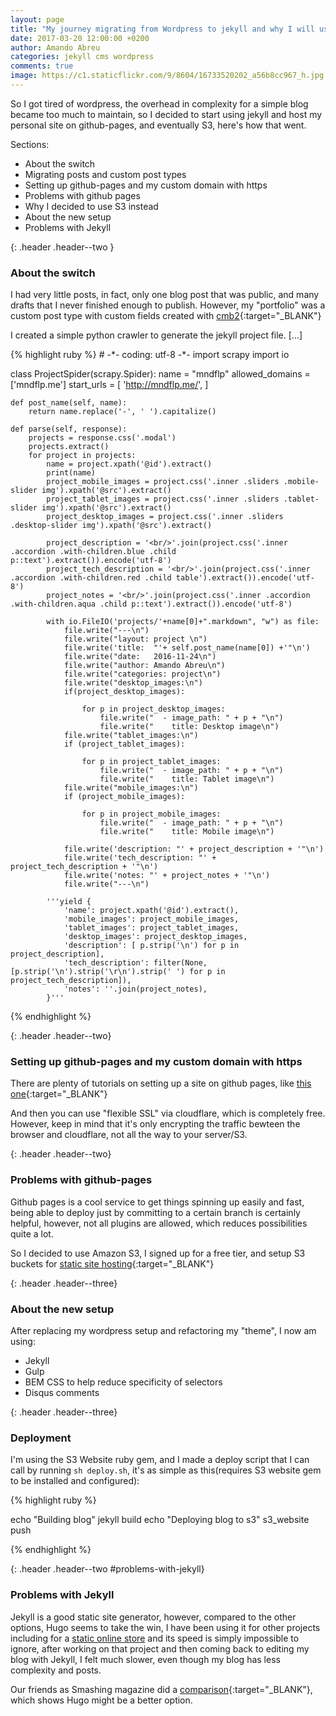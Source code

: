 ```yaml
---
layout: page
title: "My journey migrating from Wordpress to jekyll and why I will use Hugo instead"
date: 2017-03-20 12:00:00 +0200
author: Amando Abreu
categories: jekyll cms wordpress
comments: true
image: https://c1.staticflickr.com/9/8604/16733520202_a56b8cc967_h.jpg
---
```

So I got tired of wordpress, the overhead in complexity for a simple blog became too much to maintain, so I decided to start using jekyll and host my personal site on github-pages, and eventually S3, here's how that went.

Sections:
- About the switch
- Migrating posts and custom post types
- Setting up github-pages and my custom domain with https
- Problems with github pages
- Why I decided to use S3 instead
- About the new setup
- Problems with Jekyll

{: .header .header--two }
### About the switch

I had very little posts, in fact, only one blog post that was public, and many drafts that I never finished enough to publish. However, my "portfolio" was a custom post type with custom fields created with [cmb2](https://wordpress.org/plugins/cmb2/){:target="_BLANK"}

I created a simple python crawler to generate the jekyll project file. [...]


<div class="centerwrapper centerwrapper--wide">
{% highlight ruby %}
# -*- coding: utf-8 -*-
import scrapy
import io

class ProjectSpider(scrapy.Spider):
    name = "mndflp"
    allowed_domains = ['mndflp.me']
    start_urls = [
        'http://mndflp.me/',
    ]

    def post_name(self, name):
        return name.replace('-', ' ').capitalize()

    def parse(self, response):
        projects = response.css('.modal')
        projects.extract()
        for project in projects:
            name = project.xpath('@id').extract()
            print(name)
            project_mobile_images = project.css('.inner .sliders .mobile-slider img').xpath('@src').extract()
            project_tablet_images = project.css('.inner .sliders .tablet-slider img').xpath('@src').extract()
            project_desktop_images = project.css('.inner .sliders .desktop-slider img').xpath('@src').extract()

            project_description = '<br/>'.join(project.css('.inner .accordion .with-children.blue .child p::text').extract()).encode('utf-8')
            project_tech_description = '<br/>'.join(project.css('.inner .accordion .with-children.red .child table').extract()).encode('utf-8')
            project_notes = '<br/>'.join(project.css('.inner .accordion .with-children.aqua .child p::text').extract()).encode('utf-8')

            with io.FileIO('projects/'+name[0]+".markdown", "w") as file:
                file.write("---\n")
                file.write("layout: project \n")
                file.write('title:  "'+ self.post_name(name[0]) +'"\n')
                file.write("date:   2016-11-24\n")
                file.write("author: Amando Abreu\n")
                file.write("categories: project\n")
                file.write("desktop_images:\n")
                if(project_desktop_images):

                    for p in project_desktop_images:
                        file.write("  - image_path: " + p + "\n")
                        file.write("    title: Desktop image\n")
                file.write("tablet_images:\n")
                if (project_tablet_images):

                    for p in project_tablet_images:
                        file.write("  - image_path: " + p + "\n")
                        file.write("    title: Tablet image\n")
                file.write("mobile_images:\n")
                if (project_mobile_images):

                    for p in project_mobile_images:
                        file.write("  - image_path: " + p + "\n")
                        file.write("    title: Mobile image\n")

                file.write('description: "' + project_description + '"\n')
                file.write('tech_description: "' + project_tech_description + '"\n')
                file.write('notes: "' + project_notes + '"\n')
                file.write("---\n")

            '''yield {
                'name': project.xpath('@id').extract(),
                'mobile_images': project_mobile_images,
                'tablet_images': project_tablet_images,
                'desktop_images': project_desktop_images,
                'description': [ p.strip('\n') for p in project_description],
                'tech_description': filter(None, [p.strip('\n').strip('\r\n').strip(' ') for p in project_tech_description]),
                'notes': ''.join(project_notes),
            }'''

{% endhighlight %}
</div>

{: .header .header--two}
### Setting up github-pages and my custom domain with https
There are plenty of tutorials on setting up a site on github pages, like [this one](https://pages.github.com/){:target="_BLANK"}

And then you can use "flexible SSL" via cloudflare, which is completely free. However, keep in mind that it's only encrypting the traffic bewteen the browser and cloudflare, not all the way to your server/S3.


{: .header .header--two}
### Problems with github-pages

Github pages is a cool service to get things spinning up easily and fast, being able to deploy just by committing to a certain branch is certainly helpful, however, not all plugins are allowed, which reduces possibilities quite a lot.

So I decided to use Amazon S3, I signed up for a free tier, and setup S3 buckets for [static site hosting](http://docs.aws.amazon.com/AmazonS3/latest/dev/WebsiteHosting.html){:target="_BLANK"}



{: .header .header--three}
### About the new setup

After replacing my wordpress setup and refactoring my "theme", I now am using:

- Jekyll
- Gulp
- BEM CSS to help reduce specificity of selectors
- Disqus comments

{: .header .header--three}
### Deployment
I'm using the S3 Website ruby gem, and I made a deploy script that I can call by running `sh deploy.sh`, it's as simple as this(requires S3 website gem to be installed and configured):

<div class="centerwrapper centerwrapper--wide">
{% highlight ruby %}

echo "Building blog"
jekyll build
echo "Deploying blog to s3"
s3_website push

{% endhighlight %}
</div>

{: .header .header--two #problems-with-jekyll}
### Problems with Jekyll

Jekyll is a good static site generator, however, compared to the other options, Hugo seems to take the win, I have been using it for other projects including for a <a href="//amando-abr.eu/wrote/static-online-store-case-study-part-1/">static online store</a> and its speed is simply impossible to ignore, after working on that project and then coming back to editing my blog with Jekyll, I felt much slower, even though my blog has less complexity and posts.

Our friends as Smashing magazine did a [comparison](https://www.smashingmagazine.com/2015/11/static-website-generators-jekyll-middleman-roots-hugo-review/){:target="_BLANK"}, which shows Hugo might be a better option.

